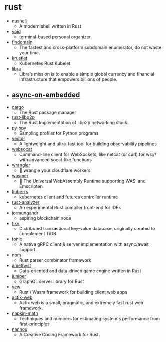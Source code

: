 # rust
- [nushell](https://github.com/nushell/nushell)
  - A modern shell written in Rust
- [void](https://github.com/void-rs/void)
  - terminal-based personal organizer
- [findomain](https://github.com/Edu4rdSHL/findomain)
  - The fastest and cross-platform subdomain enumerator, do not waste your time.
- [krustlet](https://github.com/deislabs/krustlet)
  - Kubernetes Rust Kubelet
- [libra](https://github.com/libra/libra)
  - Libra’s mission is to enable a simple global currency and financial infrastructure that empowers billions of people.
- [async-on-embedded](https://github.com/ferrous-systems/async-on-embedded)
  - 
- [cargo](https://github.com/rust-lang/cargo)
  - The Rust package manager
- [rust-libp2p](https://github.com/libp2p/rust-libp2p)
  - The Rust Implementation of libp2p networking stack.
- [py-spy](https://github.com/benfred/py-spy)
  - Sampling profiler for Python programs
- [vector](https://github.com/timberio/vector)
  - A lightweight and ultra-fast tool for building observability pipelines
- [websocat](https://github.com/vi/websocat)
  - Command-line client for WebSockets, like netcat (or curl) for ws:// with advanced socat-like functions
- [wrangler](https://github.com/cloudflare/wrangler)
  - 🤠 wrangle your cloudflare workers
- [wasmer](https://github.com/wasmerio/wasmer)
  - 🚀 The Universal WebAssembly Runtime supporting WASI and Emscripten
- [kube-rs](https://github.com/clux/kube-rs)
  - kubernetes client and futures controller runtime
- [rust-analyzer](https://github.com/rust-analyzer/rust-analyzer)
  - An experimental Rust compiler front-end for IDEs
- [jormungandr](https://github.com/input-output-hk/jormungandr)
  - aspiring blockchain node
- [tikv](https://github.com/tikv/tikv)
  - Distributed transactional key-value database, originally created to complement TiDB
- [tonic](https://github.com/hyperium/tonic)
  - A native gRPC client & server implementation with async/await support.
- [nom](https://github.com/Geal/nom)
  - Rust parser combinator framework
- [amethyst](https://github.com/amethyst/amethyst)
  - Data-oriented and data-driven game engine written in Rust
- [juniper](https://github.com/graphql-rust/juniper)
  - GraphQL server library for Rust
- [yew](https://github.com/yewstack/yew)
  - Rust / Wasm framework for building client web apps
- [actix-web](https://github.com/actix/actix-web)
  - Actix web is a small, pragmatic, and extremely fast rust web framework.
- [napkin-math](https://github.com/sirupsen/napkin-math)
  - Techniques and numbers for estimating system's performance from first-principles
- [nannou](https://github.com/nannou-org/nannou)
  - A Creative Coding Framework for Rust.
